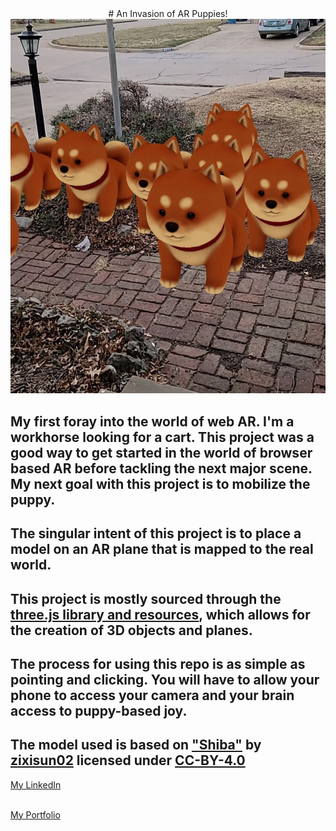 <div align="center">
# An Invasion of AR Puppies!
<img src="./assets/imgs/pup.jpg" alt="shiba">
</div>
<div align="left">

## My first foray into the world of web AR. I'm a workhorse looking for a cart. This project was a good way to get started in the world of browser based AR before tackling the next major scene. My next goal with this project is to mobilize the puppy.

## The singular intent of this project is to place a model on an AR plane that is mapped to the real world.

## This project is mostly sourced through the [three.js library and resources](https://threejs.org/docs/index.html), which allows for the creation of 3D objects and planes.

## The process for using this repo is as simple as pointing and clicking. You will have to allow your phone to access your camera and your brain access to puppy-based joy.

## The model used is based on ["Shiba"](https://sketchfab.com/3d-models/shiba-faef9fe5ace445e7b2989d1c1ece361c) by [zixisun02](https://sketchfab.com/dogerlo) licensed under [CC-BY-4.0](http://creativecommons.org/licenses/by/4.0/)

[My LinkedIn](https://www.linkedin.com/in/deccaswell)
<br>
<br>

[My Portfolio](https://github.com/thisdoesntexistyet)
